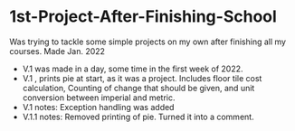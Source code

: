 # 1st-Project-After-Finishing-School
Was trying to tackle some simple projects on my own after finishing all my courses. Made Jan. 2022
- V.1 was made in a day, some time in the first week of 2022.
- V.1 , prints pie at start, as it was a project. Includes floor tile cost calculation, Counting of change that should be given, and unit conversion between imperial and metric.
- V.1 notes: Exception handling was added
- V.1.1 notes: Removed printing of pie. Turned it into a comment.
